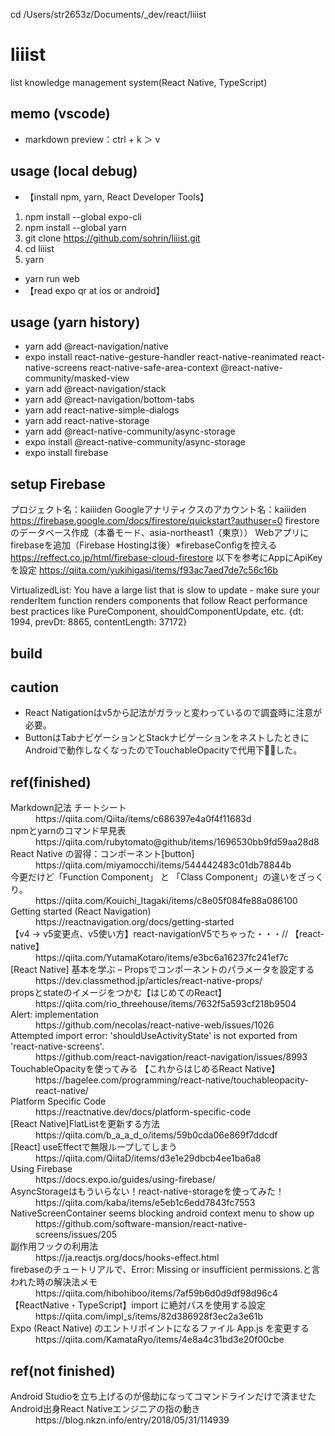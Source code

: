 cd /Users/str2653z/Documents/_dev/react/liiist

# liiist
list knowledge management system(React Native, TypeScript)

## memo (vscode)
* markdown preview：ctrl + k ＞ v

## usage (local debug)
* 【install npm, yarn, React Developer Tools】
1. npm install --global expo-cli
2. npm install --global yarn
3. git clone https://github.com/sohrin/liiist.git
4. cd liiist
5. yarn
* yarn run web
* 【read expo qr at ios or android】 

## usage (yarn history)
* yarn add @react-navigation/native
* expo install react-native-gesture-handler react-native-reanimated react-native-screens react-native-safe-area-context @react-native-community/masked-view
* yarn add @react-navigation/stack
* yarn add @react-navigation/bottom-tabs
* yarn add react-native-simple-dialogs
* yarn add react-native-storage
* yarn add @react-native-community/async-storage
* expo install @react-native-community/async-storage
* expo install firebase



## setup Firebase
プロジェクト名：kaiiiden
Googleアナリティクスのアカウント名：kaiiiden
https://firebase.google.com/docs/firestore/quickstart?authuser=0
firestoreのデータベース作成（本番モード、asia-northeast1（東京））
Webアプリにfirebaseを追加（Firebase Hostingは後）※firebaseConfigを控える
https://reffect.co.jp/html/firebase-cloud-firestore
以下を参考にAppにApiKeyを設定
https://qiita.com/yukihigasi/items/f93ac7aed7de7c56c16b






VirtualizedList: You have a large list that is slow to update - make sure your renderItem function renders components that follow React performance best practices like PureComponent, shouldComponentUpdate, etc. {dt: 1994, prevDt: 8865, contentLength: 37172}





## build

## caution
* React Natigationはv5から記法がガラッと変わっているので調査時に注意が必要。
* ButtonはTabナビゲーションとStackナビゲーションをネストしたときにAndroidで動作しなくなったのでTouchableOpacityで代用下した。

## ref(finished)
<dl>
<dt>Markdown記法 チートシート</dt>
<dd>https://qiita.com/Qiita/items/c686397e4a0f4f11683d</dd>
<dt>npmとyarnのコマンド早見表</dt>
<dd>https://qiita.com/rubytomato@github/items/1696530bb9fd59aa28d8</dd>
<dt>React Native の習得：コンポーネント[button]</dt>
<dd>https://qiita.com/miyamocchi/items/544442483c01db78844b</dd>
<dt>今更だけど「Function Component」 と 「Class Component」の違いをざっくり。</dt>
<dd>https://qiita.com/Kouichi_Itagaki/items/c8e05f084fe88a086100</dd>
<dt>Getting started (React Navigation)</dt>
<dd>https://reactnavigation.org/docs/getting-started</dd>
<dt>【v4 -> v5変更点、v5使い方】react-navigationV5でちゃった・・・// 【react-native】</dt>
<dd>https://qiita.com/YutamaKotaro/items/e3bc6a16237fc241ef7c</dd>
<dt>[React Native] 基本を学ぶ – Propsでコンポーネントのパラメータを設定する</dt>
<dd>https://dev.classmethod.jp/articles/react-native-props/</dd>
<dt>propsとstateのイメージをつかむ【はじめてのReact】</dt>
<dd>https://qiita.com/rio_threehouse/items/7632f5a593cf218b9504</dd>
<dt>Alert: implementation</dt>
<dd>https://github.com/necolas/react-native-web/issues/1026</dd>
<dt>Attempted import error: 'shouldUseActivityState' is not exported from 'react-native-screens'. </dt>
<dd>https://github.com/react-navigation/react-navigation/issues/8993</dd>
<dt>TouchableOpacityを使ってみる 【これからはじめるReact Native】</dt>
<dd>https://bagelee.com/programming/react-native/touchableopacity-react-native/</dd>
<dt>Platform Specific Code</dt>
<dd>https://reactnative.dev/docs/platform-specific-code</dd>
<dt>[React Native]FlatListを更新する方法</dt>
<dd>https://qiita.com/b_a_a_d_o/items/59b0cda06e869f7ddcdf</dd>
<dt>[React] useEffectで無限ループしてしまう</dt>
<dd>https://qiita.com/QiitaD/items/d3e1e29dbcb4ee1ba6a8</dd>
<dt>Using Firebase</dt>
<dd>https://docs.expo.io/guides/using-firebase/</dd>
<dt>AsyncStorageはもういらない！react-native-storageを使ってみた！</dt>
<dd>https://qiita.com/kaba/items/e5eb1c6edd7843fc7553</dd>
<dt>NativeScreenContainer seems blocking android context menu to show up</dt>
<dd>https://github.com/software-mansion/react-native-screens/issues/205</dd>
<dt>副作用フックの利用法</dt>
<dd>https://ja.reactjs.org/docs/hooks-effect.html</dd>
<dt>firebaseのチュートリアルで、Error: Missing or insufficient permissions.と言われた時の解決法メモ</dt>
<dd>https://qiita.com/hibohiboo/items/7af59b6d0d9df98d96c4</dd>
<dt>【ReactNative・TypeScript】import に絶対パスを使用する設定</dt>
<dd>https://qiita.com/impl_s/items/82d386928f3ec2a3e61b</dd>
<dt>Expo (React Native) のエントリポイントになるファイル App.js を変更する</dt>
<dd>https://qiita.com/KamataRyo/items/4e8a4c31bd3e20f00cbe</dd>
<dt></dt>
<dd></dd>
<dt></dt>
<dd></dd>
<dt></dt>
<dd></dd>
<dt></dt>
<dd></dd>
<dt></dt>
<dd></dd>
<dt></dt>
<dd></dd>
<dt></dt>
<dd></dd>
<dt></dt>
<dd></dd>
<dt></dt>
<dd></dd>
</dl>

## ref(not finished)
<dl>
<dt>Android Studioを立ち上げるのが億劫になってコマンドラインだけで済ませたAndroid出身React Nativeエンジニアの指の動き</dt>
<dd>https://blog.nkzn.info/entry/2018/05/31/114939</dd>
<dt></dt>
<dd></dd>
<dt></dt>
<dd></dd>
<dt></dt>
<dd></dd>
<dt></dt>
<dd></dd>
<dt></dt>
<dd></dd>
<dt></dt>
<dd></dd>
<dt></dt>
<dd></dd>
</dl>